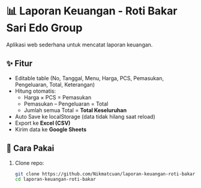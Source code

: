 # 📊 Laporan Keuangan - Roti Bakar Sari Edo Group

Aplikasi web sederhana untuk mencatat laporan keuangan.

## ✨ Fitur
- Editable table (No, Tanggal, Menu, Harga, PCS, Pemasukan, Pengeluaran, Total, Keterangan)
- Hitung otomatis:
  - Harga × PCS = Pemasukan
  - Pemasukan – Pengeluaran = Total
  - Jumlah semua Total = **Total Keseluruhan**
- Auto Save ke localStorage (data tidak hilang saat reload)
- Export ke **Excel (CSV)**
- Kirim data ke **Google Sheets**

## 🚀 Cara Pakai
1. Clone repo:
   ```bash
   git clone https://github.com/Nikmatcuan/laporan-keuangan-roti-bakar.git
   cd laporan-keuangan-roti-bakar
